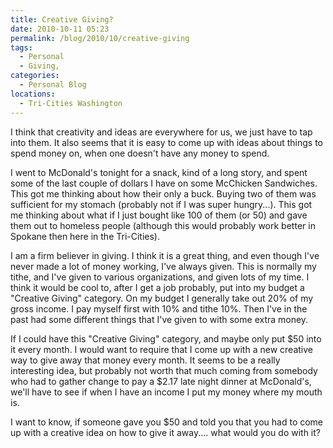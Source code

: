 ```yaml
---
title: Creative Giving?
date: 2010-10-11 05:23
permalink: /blog/2010/10/creative-giving
tags:
  - Personal
  - Giving, 
categories:
  - Personal Blog
locations: 
  - Tri-Cities Washington
---
```


I think that creativity and ideas are everywhere for us, we just have to tap into them. It also seems that it is easy to come up with ideas about things to spend money on, when one doesn't have any money to spend.

I went to McDonald's tonight for a snack, kind of a long story, and spent some of the last couple of dollars I have on some McChicken Sandwiches. This got me thinking about how their only a buck. Buying two of them was sufficient for my stomach (probably not if I was super hungry...). This got me thinking about what if I just bought like 100 of them (or 50) and gave them out to homeless people (although this would probably work better in Spokane then here in the Tri-Cities).

I am a firm believer in giving. I think it is a great thing, and even though I've never made a lot of money working, I've always given. This is normally my tithe, and I've given to various organizations, and given lots of my time. I think it would be cool to, after I get a job probably, put into my budget a "Creative Giving" category. On my budget I generally take out 20% of my gross income. I pay myself first with 10% and tithe 10%. Then I've in the past had some different things that I've given to with some extra money.

If I could have this "Creative Giving" category, and maybe only put $50 into it every month. I would want to require that I come up with a new creative way to give away that money every month. It seems to be a really interesting idea, but probably not worth that much coming from somebody who had to gather change to pay a $2.17 late night dinner at McDonald's, we'll have to see if when I have an income I put my money where my mouth is.

I want to know, if someone gave you $50 and told you that you had to come up with a creative idea on how to give it away.... what would you do with it?
